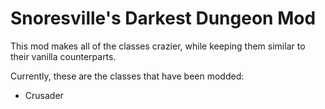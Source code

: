 # Snoresville's Darkest Dungeon Mod
 
This mod makes all of the classes crazier, while keeping them similar to their vanilla counterparts.

Currently, these are the classes that have been modded:

- Crusader